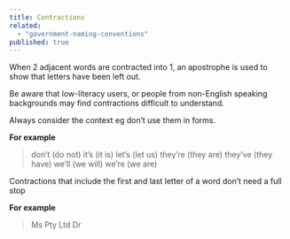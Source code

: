 ```yaml
---
title: Contractions
related: 
  - "government-naming-conventions"
published: true
---
```


When 2 adjacent words are contracted into 1, an apostrophe is used to show that letters have been left out.

Be aware that low-literacy users, or people from non-English speaking backgrounds may find contractions difficult to understand. 

Always consider the context eg don’t use them in forms.

**For example**

> don’t (do not)
> it’s (it is)
> let’s (let us)
> they’re (they are)
> they’ve (they have)
> we’ll (we will)
> we’re (we are)

Contractions that include the first and last letter of a word don’t need a full stop

**For example**

> Ms
> Pty Ltd
> Dr
